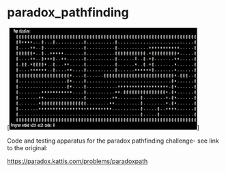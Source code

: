 # paradox_pathfinding

[![](https://github.com/Morgan-Allen/paradox_pathfinding/blob/master/sample_output.png)]

Code and testing apparatus for the paradox pathfinding challenge- see link to the original:

https://paradox.kattis.com/problems/paradoxpath